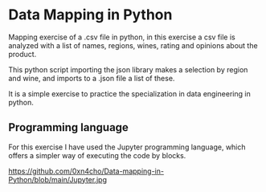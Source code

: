 <h1> Data Mapping in Python </h1>

Mapping exercise of a .csv file in python, in this exercise a csv file is analyzed with a list of names, regions, wines, rating and opinions about the product. 

This python script importing the json library makes a selection by region and wine, and imports to a .json file a list of these. 

It is a simple exercise to practice the specialization in data engineering in python. 



<h2> Programming language </h2>
For this exercise I have used the Jupyter programming language, which offers a simpler way of executing the code by blocks. 

<span>https://github.com/0xn4cho/Data-mapping-in-Python/blob/main/Jupyter.jpg</span>
